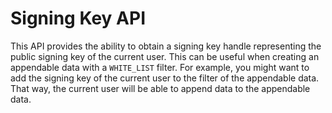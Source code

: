 # Signing Key API

This API provides the ability to obtain a signing key handle representing the public signing key of the current user. This can be useful when creating an appendable data with a `WHITE_LIST` filter. For example, you might want to add the signing key of the current user to the filter of the appendable data. That way, the current user will be able to append data to the appendable data.
